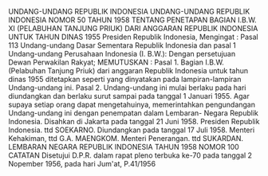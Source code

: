  UNDANG-UNDANG REPUBLIK INDONESIA UNDANG-UNDANG REPUBLIK INDONESIA NOMOR 50 TAHUN 1958 TENTANG PENETAPAN BAGIAN I.B.W. XI (PELABUHAN TANJUNG PRIUK) DARI ANGGARAN REPUBLIK INDONESIA UNTUK TAHUN DINAS 1955 Presiden Republik Indonesia,
Mengingat :
 Pasal 113 Undang-undang Dasar Sementara Republik Indonesia dan pasal 1 Undang-undang Perusahaan Indonesia (I. B.W.): Dengan persetujuan Dewan Perwakilan Rakyat;
MEMUTUSKAN :
 Pasal 1. Bagian I.B.W. (Pelabuhan Tanjung Priuk) dari anggaran Republik Indonesia untuk tahun dinas 1955 ditetapkan seperti yang dinyatakan pada lampiran-lampiran Undang-undang ini. Pasal 2. Undang-undang ini mulai berlaku pada hari diundangkan dan berlaku surut sampai pada tanggal 1 Januari 1955. Agar supaya setiap orang dapat mengetahuinya, memerintahkan pengundangan Undang-undang ini dengan penempatan dalam Lembaran- Negara Republik Indonesia. Disahkan di Jakarta pada tanggal 21 Juni 1958. Presiden Republik Indonesia. ttd SOEKARNO. Diundangkan pada tanggal 17 Juli 1958. Menteri Kehakiman, ttd G.A. MAENGKOM. Menteri Penerangan. ttd SUKARDAN. LEMBARAN NEGARA REPUBLIK INDONESIA TAHUN 1958 NOMOR 100 CATATAN Disetujui D.P.R. dalam rapat pleno terbuka ke-70 pada tanggal 2 Nopember 1956, pada hari Jum'at, P.41/1956